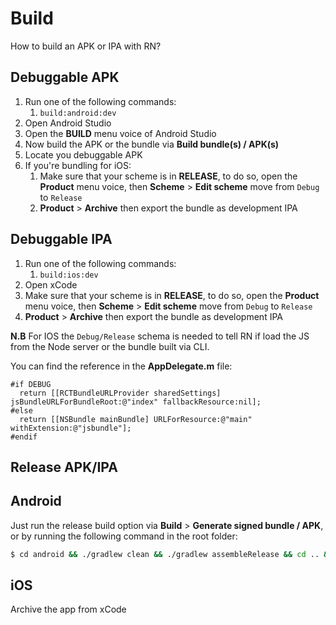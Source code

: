 # Build

How to build an APK or IPA with RN?

## Debuggable APK

1. Run one of the following commands:
   1. `build:android:dev`
2. Open Android Studio 
3. Open the **BUILD** menu voice of Android Studio
4. Now build the APK or the bundle via **Build bundle(s) / APK(s)**
5. Locate you debuggable APK
5. If you're bundling for iOS:
   1. Make sure that your scheme is in **RELEASE**, to do so, open the **Product** menu voice, then **Scheme** > **Edit scheme** move from `Debug` to `Release`
   2. **Product** > **Archive** then export the bundle as development IPA
   
## Debuggable IPA

1. Run one of the following commands:
   1. `build:ios:dev`
2. Open xCode
3. Make sure that your scheme is in **RELEASE**, to do so, open the **Product** menu voice, then **Scheme** > **Edit scheme** move from `Debug` to `Release`
4. **Product** > **Archive** then export the bundle as development IPA
   
**N.B** For IOS the `Debug/Release` schema is needed to tell RN if load the JS from the Node server or the bundle built via CLI.

You can find the reference in the **AppDelegate.m** file:

```
#if DEBUG
  return [[RCTBundleURLProvider sharedSettings] jsBundleURLForBundleRoot:@"index" fallbackResource:nil];
#else
  return [[NSBundle mainBundle] URLForResource:@"main" withExtension:@"jsbundle"];
#endif
```

## Release APK/IPA

## Android

Just run the release build option via **Build** > **Generate signed bundle / APK**, or by running the following command in the root folder: 

```bash
$ cd android && ./gradlew clean && ./gradlew assembleRelease && cd .. && open .
```

## iOS

Archive the app from xCode
